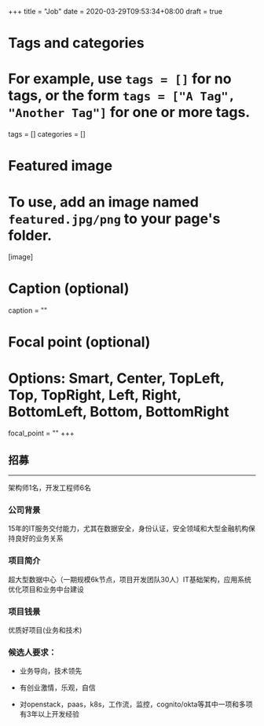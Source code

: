 +++
title = "Job"
date = 2020-03-29T09:53:34+08:00
draft = true

# Tags and categories
# For example, use `tags = []` for no tags, or the form `tags = ["A Tag", "Another Tag"]` for one or more tags.
tags = []
categories = []

# Featured image
# To use, add an image named `featured.jpg/png` to your page's folder. 
[image]
  # Caption (optional)
  caption = ""

  # Focal point (optional)
  # Options: Smart, Center, TopLeft, Top, TopRight, Left, Right, BottomLeft, Bottom, BottomRight
  focal_point = ""
+++


## 招募

---

架构师1名，开发工程师6名

### 公司背景

15年的IT服务交付能力，尤其在数据安全，身份认证，安全领域和大型金融机构保持良好的业务关系

### 项目简介

超大型数据中心（一期规模6k节点，项目开发团队30人）IT基础架构，应用系统优化项目和业务中台建设

### 项目钱景

优质好项目(业务和技术)

### 候选人要求：

- 业务导向，技术领先

- 有创业激情，乐观，自信

- 对openstack，paas，k8s，工作流，监控，cognito/okta等其中一项和多项有3年以上开发经验

